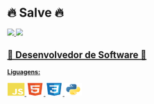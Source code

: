 <div
  ![image](https://aniyuki.com/wp-content/uploads/2022/03/aniyuki-jujutsu-kaisen-55.gif)
</div>

<h1 align=”center”>&#128293; Salve &#128293;</h1>
<div>
  <a href="https://github.com/IceyPiter">
  <img height="180em" src="https://github-readme-stats.vercel.app/api?username=IceyPiter&show_icons=true&theme=dark&include_all_commits=true&count_private=false"/>
  <img height="180em" src="https://github-readme-stats.vercel.app/api/top-langs/?username=IceyPiter&layout=compact&langs_count=168&theme=dark"/>
</div>
 <h2>&#128126; Desenvolvedor de Software &#128126;</h2>
  <b>Liguagens:</b>
<div style="display: inline_block"><br>
  <img align_items="center" position="center" alt="Piter-Js" height="30" width="40" src="https://raw.githubusercontent.com/devicons/devicon/master/icons/javascript/javascript-plain.svg">
  <img align_items="center" alt="Piter-HTML" height="30" width="40" src="https://raw.githubusercontent.com/devicons/devicon/master/icons/html5/html5-original.svg">
  <img align_items="center" alt="Piter-CSS" height="30" width="40" src="https://raw.githubusercontent.com/devicons/devicon/master/icons/css3/css3-original.svg">
  <img align_items="center" alt="Piter-Python" height="30" width="40" src="https://raw.githubusercontent.com/devicons/devicon/master/icons/python/python-original.svg">
</div>
